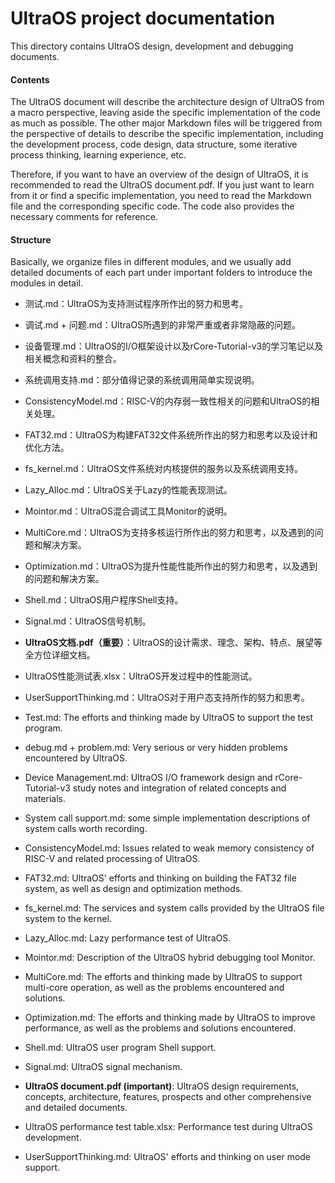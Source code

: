 # UltraOS project documentation

This directory contains UltraOS design, development and debugging documents.


#### Contents

The UltraOS document will describe the architecture design of UltraOS from a macro perspective, leaving aside the specific implementation of the code as much as possible. The other major Markdown files will be triggered from the perspective of details to describe the specific implementation, including the development process, code design, data structure, some iterative process thinking, learning experience, etc.

Therefore, if you want to have an overview of the design of UltraOS, it is recommended to read the UltraOS document.pdf. If you just want to learn from it or find a specific implementation, you need to read the Markdown file and the corresponding specific code. The code also provides the necessary comments for reference.

#### Structure

Basically, we organize files in different modules, and we usually add detailed documents of each part under important folders to introduce the modules in detail.

- 测试.md：UltraOS为支持测试程序所作出的努力和思考。
- 调试.md + 问题.md：UltraOS所遇到的非常严重或者非常隐蔽的问题。
- 设备管理.md：UltraOS的I/O框架设计以及rCore-Tutorial-v3的学习笔记以及相关概念和资料的整合。
- 系统调用支持.md：部分值得记录的系统调用简单实现说明。
- ConsistencyModel.md：RISC-V的内存弱一致性相关的问题和UltraOS的相关处理。
- FAT32.md：UltraOS为构建FAT32文件系统所作出的努力和思考以及设计和优化方法。
- fs_kernel.md：UltraOS文件系统对内核提供的服务以及系统调用支持。
- Lazy_Alloc.md：UltraOS关于Lazy的性能表现测试。
- Mointor.md：UltraOS混合调试工具Monitor的说明。
- MultiCore.md：UltraOS为支持多核运行所作出的努力和思考，以及遇到的问题和解决方案。
- Optimization.md：UltraOS为提升性能性能所作出的努力和思考，以及遇到的问题和解决方案。
- Shell.md：UltraOS用户程序Shell支持。
- Signal.md：UltraOS信号机制。
- **UltraOS文档.pdf（重要）**：UltraOS的设计需求、理念、架构、特点、展望等全方位详细文档。
- UltraOS性能测试表.xlsx：UltraOS开发过程中的性能测试。
- UserSupportThinking.md：UltraOS对于用户态支持所作的努力和思考。

- Test.md: The efforts and thinking made by UltraOS to support the test program.
- debug.md + problem.md: Very serious or very hidden problems encountered by UltraOS.
- Device Management.md: UltraOS I/O framework design and rCore-Tutorial-v3 study notes and integration of related concepts and materials.
- System call support.md: some simple implementation descriptions of system calls worth recording.
- ConsistencyModel.md: Issues related to weak memory consistency of RISC-V and related processing of UltraOS.
- FAT32.md: UltraOS' efforts and thinking on building the FAT32 file system, as well as design and optimization methods.
- fs_kernel.md: The services and system calls provided by the UltraOS file system to the kernel.
- Lazy_Alloc.md: Lazy performance test of UltraOS.
- Mointor.md: Description of the UltraOS hybrid debugging tool Monitor.
- MultiCore.md: The efforts and thinking made by UltraOS to support multi-core operation, as well as the problems encountered and solutions.
- Optimization.md: The efforts and thinking made by UltraOS to improve performance, as well as the problems and solutions encountered.
- Shell.md: UltraOS user program Shell support.
- Signal.md: UltraOS signal mechanism.
- **UltraOS document.pdf (important)**: UltraOS design requirements, concepts, architecture, features, prospects and other comprehensive and detailed documents.
- UltraOS performance test table.xlsx: Performance test during UltraOS development.
- UserSupportThinking.md: UltraOS' efforts and thinking on user mode support.
